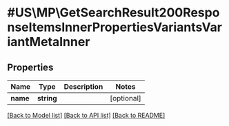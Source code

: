 # #US\MP\GetSearchResult200ResponseItemsInnerPropertiesVariantsVariantMetaInner

## Properties

Name | Type | Description | Notes
------------ | ------------- | ------------- | -------------
**name** | **string** |  | [optional]


[[Back to Model list]](../) [[Back to API list]](../../Api/US/MP) [[Back to README]](../../README.md)
